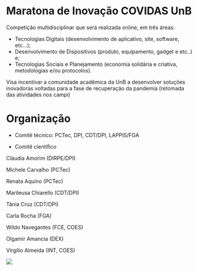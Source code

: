 # Maratona de Inovação COVIDAS UnB

Competição multidisciplinar que será realizada online, em três áreas:
- Tecnologias Digitais (desenvolvimento de aplicativo, site, software, etc...);
- Desenvolvimento de Dispositivos (produto, equipamento, gadget e etc..) e;
- Tecnologias Sociais e Planejamento (economia solidária e criativa, metodologias e/ou protocolos).

Visa incentivar a comunidade acadêmica da UnB a desenvolver soluções inovadoras voltadas para a fase de recuperação da pandemia (retomada das atividades nos campi)

# Organização 

- Comitê técnico: PCTec, DPI, CDT/DPI, LAPPIS/FGA

- Comitê científico

Cláudia Amorim (DIRPE/DPI)

Michele Carvalho (PCTec)

Renata Aquino (PCTec)

Marileusa Chiarello (CDT/DPI) 

Tânia Cruz (CDT/DPI)

Carla Rocha (FGA)

Wildo Navegantes (FCE, COES) 

Olgamir Amancia (DEX)

Virgílio Almeida (INT, COES)

![](https://github.com/COVIDAS-UnB/Organizacao/blob/master/imgs/Organizacao-do-evento.png)

